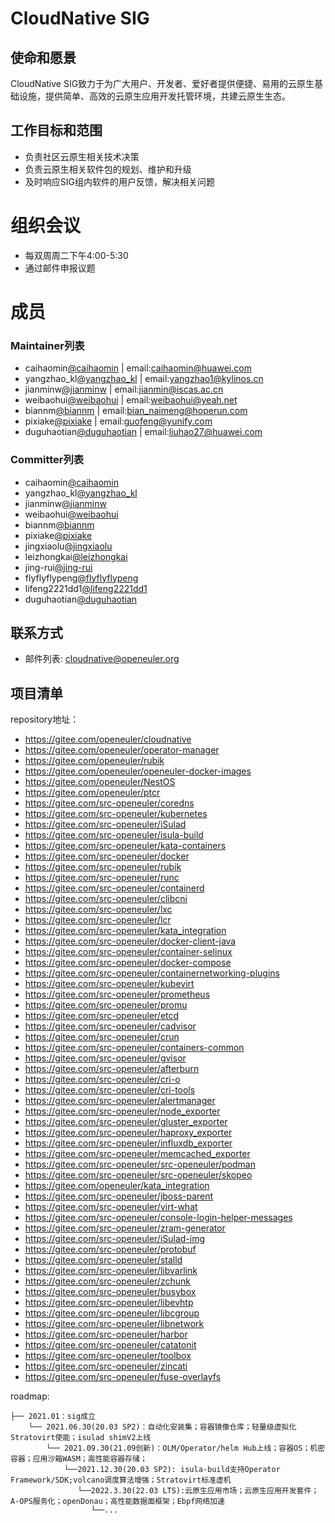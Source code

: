 
# CloudNative SIG

## 使命和愿景
CloudNative SIG致力于为广大用户、开发者、爱好者提供便捷、易用的云原生基础设施，提供简单、高效的云原生应用开发托管环境，共建云原生生态。

## 工作目标和范围

- 负责社区云原生相关技术决策
- 负责云原生相关软件包的规划、维护和升级
- 及时响应SIG组内软件的用户反馈，解决相关问题

# 组织会议

- 每双周周二下午4:00-5:30
- 通过邮件申报议题


# 成员


### Maintainer列表
- caihaomin[@caihaomin](https://gitee.com/caihaomin) | email:caihaomin@huawei.com
- yangzhao_kl[@yangzhao_kl](https://gitee.com/yangzhao_kl) | email:yangzhao1@kylinos.cn
- jianminw[@jianminw](https://gitee.com/jianminw) | email:jianmin@iscas.ac.cn
- weibaohui[@weibaohui](https://gitee.com/weibaohui) | email:weibaohui@yeah.net
- biannm[@biannm](https://gitee.com/biannm) | email:bian_naimeng@hoperun.com
- pixiake[@pixiake](https://gitee.com/pixiake) | email:guofeng@yunify.com
- duguhaotian[@duguhaotian](https://gitee.com/duguhaotian) | email:liuhao27@huawei.com

### Committer列表
- caihaomin[@caihaomin](https://gitee.com/caihaomin)
- yangzhao_kl[@yangzhao_kl](https://gitee.com/yangzhao_kl)
- jianminw[@jianminw](https://gitee.com/jianminw)
- weibaohui[@weibaohui](https://gitee.com/weibaohui)
- biannm[@biannm](https://gitee.com/biannm)
- pixiake[@pixiake](https://gitee.com/pixiake)
- jingxiaolu[@jingxiaolu](https://gitee.com/jingxiaolu)
- leizhongkai[@leizhongkai](https://gitee.com/leizhongkai)
- jing-rui[@jing-rui](https://gitee.com/jing-rui)
- flyflyflypeng[@flyflyflypeng](https://gitee.com/flyflyflypeng)
- lifeng2221dd1[@lifeng2221dd1](https://gitee.com/lifeng2221dd1)
- duguhaotian[@duguhaotian](https://gitee.com/duguhaotian)


## 联系方式

- 邮件列表: cloudnative@openeuler.org


## 项目清单
repository地址：

- https://gitee.com/openeuler/cloudnative
- https://gitee.com/openeuler/operator-manager
- https://gitee.com/openeuler/rubik
- https://gitee.com/openeuler/openeuler-docker-images
- https://gitee.com/openeuler/NestOS
- https://gitee.com/openeuler/ptcr
- https://gitee.com/src-openeuler/coredns
- https://gitee.com/src-openeuler/kubernetes
- https://gitee.com/src-openeuler/iSulad
- https://gitee.com/src-openeuler/isula-build
- https://gitee.com/src-openeuler/kata-containers
- https://gitee.com/src-openeuler/docker
- https://gitee.com/src-openeuler/rubik
- https://gitee.com/src-openeuler/runc
- https://gitee.com/src-openeuler/containerd
- https://gitee.com/src-openeuler/clibcni
- https://gitee.com/src-openeuler/lxc
- https://gitee.com/src-openeuler/lcr
- https://gitee.com/src-openeuler/kata_integration
- https://gitee.com/src-openeuler/docker-client-java
- https://gitee.com/src-openeuler/container-selinux
- https://gitee.com/src-openeuler/docker-compose
- https://gitee.com/src-openeuler/containernetworking-plugins
- https://gitee.com/src-openeuler/kubevirt
- https://gitee.com/src-openeuler/prometheus
- https://gitee.com/src-openeuler/promu
- https://gitee.com/src-openeuler/etcd
- https://gitee.com/src-openeuler/cadvisor
- https://gitee.com/src-openeuler/crun
- https://gitee.com/src-openeuler/containers-common
- https://gitee.com/src-openeuler/gvisor
- https://gitee.com/src-openeuler/afterburn
- https://gitee.com/src-openeuler/cri-o
- https://gitee.com/src-openeuler/cri-tools
- https://gitee.com/src-openeuler/alertmanager
- https://gitee.com/src-openeuler/node_exporter
- https://gitee.com/src-openeuler/gluster_exporter
- https://gitee.com/src-openeuler/haproxy_exporter
- https://gitee.com/src-openeuler/influxdb_exporter
- https://gitee.com/src-openeuler/memcached_exporter
- https://gitee.com/src-openeuler/src-openeuler/podman
- https://gitee.com/src-openeuler/src-openeuler/skopeo
- https://gitee.com/openeuler/kata_integration
- https://gitee.com/src-openeuler/jboss-parent
- https://gitee.com/src-openeuler/virt-what
- https://gitee.com/src-openeuler/console-login-helper-messages
- https://gitee.com/src-openeuler/zram-generator
- https://gitee.com/src-openeuler/iSulad-img
- https://gitee.com/src-openeuler/protobuf
- https://gitee.com/src-openeuler/stalld
- https://gitee.com/src-openeuler/libvarlink
- https://gitee.com/src-openeuler/zchunk
- https://gitee.com/src-openeuler/busybox
- https://gitee.com/src-openeuler/libevhtp
- https://gitee.com/src-openeuler/libcgroup
- https://gitee.com/src-openeuler/libnetwork
- https://gitee.com/src-openeuler/harbor
- https://gitee.com/src-openeuler/catatonit
- https://gitee.com/src-openeuler/toolbox
- https://gitee.com/src-openeuler/zincati
- https://gitee.com/src-openeuler/fuse-overlayfs


roadmap:
```
├── 2021.01：sig成立
    └── 2021.06.30(20.03 SP2)：自动化安装集；容器镜像仓库；轻量级虚拟化Stratovirt使能；isulad shimV2上线
        └── 2021.09.30(21.09创新)：OLM/Operator/helm Hub上线；容器OS；机密容器；应用沙箱WASM；高性能容器存储；
            └──2021.12.30(20.03 SP2): isula-build支持Operator Framework/SDK;volcano调度算法增强；Stratovirt标准虚机
               └──2022.3.30(22.03 LTS):云原生应用市场；云原生应用开发套件；A-OPS服务化；openDonau；高性能数据面框架；Ebpf网络加速
                  └──...
```
